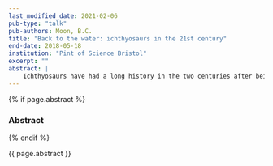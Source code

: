 ```yaml
---
last_modified_date: 2021-02-06
pub-type: "talk"
pub-authors: Moon, B.C.
title: "Back to the water: ichthyosaurs in the 21st century"
end-date: 2018-05-18
institution: "Pint of Science Bristol"
excerpt: ""
abstract: |
    Ichthyosaurs have had a long history in the two centuries after being discovered by Mary Anning and recognised as a new, extinct kind of animal. These fish-shaped marine reptiles existed for 160 million years as some of the most diverse and numerous large animals in the Mesozoic oceans. Despite this, there have been large gaps in the study of ichthyosaurs and in our knowledge of ichthyosaur evolution: where did ichthyosaurs originate? how did they become so diverse? what caused their decline and extinction? New interest has begun to fill these gaps, but only with modern analytical techniques that incorporate morphology, ecology, function, and evolutionary trees are we starting to get much a fuller understanding of the hows and whys of ichthyosaur evolution. Here I will go through this recent shift in our knowledge, how these new techniques are being applied, and where future work could bring new insights to ichthyosaur evolution.
---
```


{% if page.abstract %}
### Abstract ###
{% endif %}

{{ page.abstract }}

